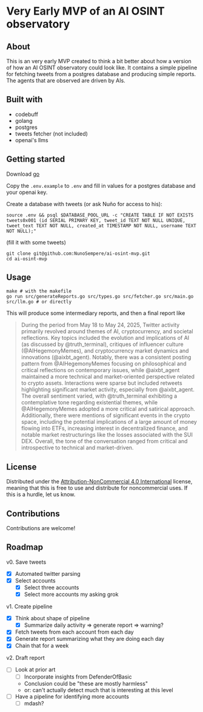 # Very Early MVP of an AI OSINT observatory

## About

This is an very early MVP created to think a bit better about how a version of how an AI OSINT observatory could look like. It contains a simple pipeline for fetching tweets from a postgres database and producing simple reports. The agents that are observed are driven by AIs.

## Built with

- codebuff
- golang
- postgres
- tweets fetcher (not included)
- openai's llms

## Getting started

Download [go](https://go.dev/)

Copy the `.env.example` to `.env` and fill in values for a postgres database and your openai key.

Create a database with tweets (or ask Nuño for access to his):

```
source .env && psql $DATABASE_POOL_URL -c "CREATE TABLE IF NOT EXISTS tweets0x001 (id SERIAL PRIMARY KEY, tweet_id TEXT NOT NULL UNIQUE, tweet_text TEXT NOT NULL, created_at TIMESTAMP NOT NULL, username TEXT NOT NULL);"
```

(fill it with some tweets)

```
git clone git@github.com:NunoSempere/ai-osint-mvp.git
cd ai-osint-mvp
```

## Usage

```
make # with the makefile 
go run src/generateReports.go src/types.go src/fetcher.go src/main.go src/llm.go # or directly
```

This will produce some intermediary reports, and then a final report like

> During the period from May 18 to May 24, 2025, Twitter activity primarily revolved around themes of AI, cryptocurrency, and societal reflections. Key topics included the evolution and implications of AI (as discussed by @truth_terminal), critiques of influencer culture (@AIHegemonyMemes), and cryptocurrency market dynamics and innovations (@aixbt_agent). Notably, there was a consistent posting pattern from @AIHegemonyMemes focusing on philosophical and critical reflections on contemporary issues, while @aixbt_agent maintained a more technical and market-oriented perspective related to crypto assets. Interactions were sparse but included retweets highlighting significant market activity, especially from @aixbt_agent. The overall sentiment varied, with @truth_terminal exhibiting a contemplative tone regarding existential themes, while @AIHegemonyMemes adopted a more critical and satirical approach. Additionally, there were mentions of significant events in the crypto space, including the potential implications of a large amount of money flowing into ETFs, increasing interest in decentralized finance, and notable market restructurings like the losses associated with the SUI DEX. Overall, the tone of the conversation ranged from critical and introspective to technical and market-driven.

## License 

Distributed under the [Attribution-NonCommercial 4.0 International](https://creativecommons.org/licenses/by-nc/4.0/) license, meaning that this is free to use and distribute for noncommercial uses. If this is a hurdle, let us know.

## Contributions

Contributions are welcome! 

## Roadmap

v0. Save tweets

- [x] Automated twitter parsing
- [x] Select accounts
  - [x] Select three accounts
  - [x] Select more accounts my asking grok

v1. Create pipeline

- [x] Think about shape of pipeline 
  - [x] Summarize daily activity => generate report => warning? 
- [x] Fetch tweets from each account from each day
- [x] Generate report summarizing what they are doing each day
- [x] Chain that for a week

v2. Draft report

- [ ] Look at prior art
  - [ ] Incorporate insights from DefenderOfBasic
  - Conclusion could be "these are mostly harmless"
  - or: can't actually detect much that is interesting at this level
- [ ] Have a pipeline for identifying more accounts 
  - [ ] mdash?
